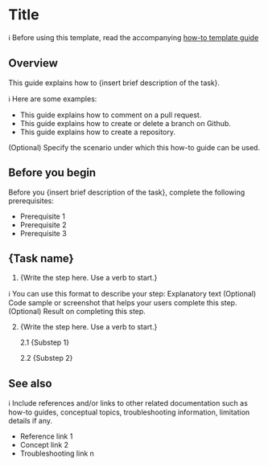 <!-- Copy this Template. -->
<!-- Describe the title of your article by replacing "How To Template" with the page name you want to publish to. -->

# Title

:information_source: Before using this template, read the accompanying [how-to template guide](how-to-template-guide)

## Overview

This guide explains how to {insert brief description of the task}.

:information_source: Here are some examples:

- This guide explains how to comment on a pull request.
- This guide explains how to create or delete a branch on Github.
- This guide explains how to create a repository.

(Optional) Specify the scenario under which this how-to guide can be used.

## Before you begin

<!-- Delete this section if your readers can go to the steps without requiring any prerequisite knowledge. -->

Before you {insert brief description of the task}, complete the following prerequisites:

- Prerequisite 1
- Prerequisite 2
- Prerequisite 3

## {Task name}

1. {Write the step here. Use a verb to start.}

:information_source: You can use this format to describe your step:
Explanatory text
(Optional) Code sample or screenshot that helps your users complete this step.
(Optional) Result on completing this step.

2.  {Write the step here. Use a verb to start.}

    2.1 {Substep 1}

    2.2 {Substep 2}

## See also

:information_source: Include references and/or links to other related documentation such as how-to guides, conceptual topics, troubleshooting information, limitation details if any.

- Reference link 1
- Concept link 2
- Troubleshooting link n
